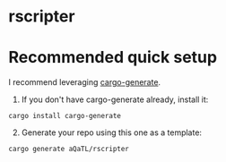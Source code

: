 # rscripter

# Recommended quick setup

I recommend leveraging [cargo-generate](https://github.com/cargo-generate/cargo-generate).

1. If you don't have cargo-generate already, install it:

```shell
cargo install cargo-generate
```

2. Generate your repo using this one as a template:

```shell
cargo generate aQaTL/rscripter
```